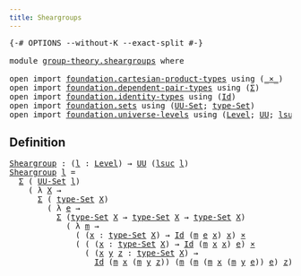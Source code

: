 ```yaml
---
title: Sheargroups
---
```


<pre class="Agda"><a id="37" class="Symbol">{-#</a> <a id="41" class="Keyword">OPTIONS</a> <a id="49" class="Pragma">--without-K</a> <a id="61" class="Pragma">--exact-split</a> <a id="75" class="Symbol">#-}</a>

<a id="80" class="Keyword">module</a> <a id="87" href="group-theory.sheargroups.html" class="Module">group-theory.sheargroups</a> <a id="112" class="Keyword">where</a>

<a id="119" class="Keyword">open</a> <a id="124" class="Keyword">import</a> <a id="131" href="foundation.cartesian-product-types.html" class="Module">foundation.cartesian-product-types</a> <a id="166" class="Keyword">using</a> <a id="172" class="Symbol">(</a><a id="173" href="foundation-core.cartesian-product-types.html#590" class="Function Operator">_×_</a><a id="176" class="Symbol">)</a>
<a id="178" class="Keyword">open</a> <a id="183" class="Keyword">import</a> <a id="190" href="foundation.dependent-pair-types.html" class="Module">foundation.dependent-pair-types</a> <a id="222" class="Keyword">using</a> <a id="228" class="Symbol">(</a><a id="229" href="foundation-core.dependent-pair-types.html#515" class="Record">Σ</a><a id="230" class="Symbol">)</a>
<a id="232" class="Keyword">open</a> <a id="237" class="Keyword">import</a> <a id="244" href="foundation.identity-types.html" class="Module">foundation.identity-types</a> <a id="270" class="Keyword">using</a> <a id="276" class="Symbol">(</a><a id="277" href="foundation-core.identity-types.html#1767" class="Datatype">Id</a><a id="279" class="Symbol">)</a>
<a id="281" class="Keyword">open</a> <a id="286" class="Keyword">import</a> <a id="293" href="foundation.sets.html" class="Module">foundation.sets</a> <a id="309" class="Keyword">using</a> <a id="315" class="Symbol">(</a><a id="316" href="foundation-core.sets.html#1190" class="Function">UU-Set</a><a id="322" class="Symbol">;</a> <a id="324" href="foundation-core.sets.html#1304" class="Function">type-Set</a><a id="332" class="Symbol">)</a>
<a id="334" class="Keyword">open</a> <a id="339" class="Keyword">import</a> <a id="346" href="foundation.universe-levels.html" class="Module">foundation.universe-levels</a> <a id="373" class="Keyword">using</a> <a id="379" class="Symbol">(</a><a id="380" href="Agda.Primitive.html#597" class="Postulate">Level</a><a id="385" class="Symbol">;</a> <a id="387" href="foundation-core.universe-levels.html#235" class="Primitive">UU</a><a id="389" class="Symbol">;</a> <a id="391" href="Agda.Primitive.html#780" class="Primitive">lsuc</a><a id="395" class="Symbol">)</a>
</pre>
## Definition

<pre class="Agda"><a id="Sheargroup"></a><a id="425" href="group-theory.sheargroups.html#425" class="Function">Sheargroup</a> <a id="436" class="Symbol">:</a> <a id="438" class="Symbol">(</a><a id="439" href="group-theory.sheargroups.html#439" class="Bound">l</a> <a id="441" class="Symbol">:</a> <a id="443" href="Agda.Primitive.html#597" class="Postulate">Level</a><a id="448" class="Symbol">)</a> <a id="450" class="Symbol">→</a> <a id="452" href="foundation-core.universe-levels.html#235" class="Primitive">UU</a> <a id="455" class="Symbol">(</a><a id="456" href="Agda.Primitive.html#780" class="Primitive">lsuc</a> <a id="461" href="group-theory.sheargroups.html#439" class="Bound">l</a><a id="462" class="Symbol">)</a>
<a id="464" href="group-theory.sheargroups.html#425" class="Function">Sheargroup</a> <a id="475" href="group-theory.sheargroups.html#475" class="Bound">l</a> <a id="477" class="Symbol">=</a>
  <a id="481" href="foundation-core.dependent-pair-types.html#515" class="Record">Σ</a> <a id="483" class="Symbol">(</a> <a id="485" href="foundation-core.sets.html#1190" class="Function">UU-Set</a> <a id="492" href="group-theory.sheargroups.html#475" class="Bound">l</a><a id="493" class="Symbol">)</a>
    <a id="499" class="Symbol">(</a> <a id="501" class="Symbol">λ</a> <a id="503" href="group-theory.sheargroups.html#503" class="Bound">X</a> <a id="505" class="Symbol">→</a>
      <a id="513" href="foundation-core.dependent-pair-types.html#515" class="Record">Σ</a> <a id="515" class="Symbol">(</a> <a id="517" href="foundation-core.sets.html#1304" class="Function">type-Set</a> <a id="526" href="group-theory.sheargroups.html#503" class="Bound">X</a><a id="527" class="Symbol">)</a>
        <a id="537" class="Symbol">(</a> <a id="539" class="Symbol">λ</a> <a id="541" href="group-theory.sheargroups.html#541" class="Bound">e</a> <a id="543" class="Symbol">→</a>
          <a id="555" href="foundation-core.dependent-pair-types.html#515" class="Record">Σ</a> <a id="557" class="Symbol">(</a><a id="558" href="foundation-core.sets.html#1304" class="Function">type-Set</a> <a id="567" href="group-theory.sheargroups.html#503" class="Bound">X</a> <a id="569" class="Symbol">→</a> <a id="571" href="foundation-core.sets.html#1304" class="Function">type-Set</a> <a id="580" href="group-theory.sheargroups.html#503" class="Bound">X</a> <a id="582" class="Symbol">→</a> <a id="584" href="foundation-core.sets.html#1304" class="Function">type-Set</a> <a id="593" href="group-theory.sheargroups.html#503" class="Bound">X</a><a id="594" class="Symbol">)</a>
            <a id="608" class="Symbol">(</a> <a id="610" class="Symbol">λ</a> <a id="612" href="group-theory.sheargroups.html#612" class="Bound">m</a> <a id="614" class="Symbol">→</a>
              <a id="630" class="Symbol">(</a> <a id="632" class="Symbol">(</a><a id="633" href="group-theory.sheargroups.html#633" class="Bound">x</a> <a id="635" class="Symbol">:</a> <a id="637" href="foundation-core.sets.html#1304" class="Function">type-Set</a> <a id="646" href="group-theory.sheargroups.html#503" class="Bound">X</a><a id="647" class="Symbol">)</a> <a id="649" class="Symbol">→</a> <a id="651" href="foundation-core.identity-types.html#1767" class="Datatype">Id</a> <a id="654" class="Symbol">(</a><a id="655" href="group-theory.sheargroups.html#612" class="Bound">m</a> <a id="657" href="group-theory.sheargroups.html#541" class="Bound">e</a> <a id="659" href="group-theory.sheargroups.html#633" class="Bound">x</a><a id="660" class="Symbol">)</a> <a id="662" href="group-theory.sheargroups.html#633" class="Bound">x</a><a id="663" class="Symbol">)</a> <a id="665" href="foundation-core.cartesian-product-types.html#590" class="Function Operator">×</a>
              <a id="681" class="Symbol">(</a> <a id="683" class="Symbol">(</a> <a id="685" class="Symbol">(</a><a id="686" href="group-theory.sheargroups.html#686" class="Bound">x</a> <a id="688" class="Symbol">:</a> <a id="690" href="foundation-core.sets.html#1304" class="Function">type-Set</a> <a id="699" href="group-theory.sheargroups.html#503" class="Bound">X</a><a id="700" class="Symbol">)</a> <a id="702" class="Symbol">→</a> <a id="704" href="foundation-core.identity-types.html#1767" class="Datatype">Id</a> <a id="707" class="Symbol">(</a><a id="708" href="group-theory.sheargroups.html#612" class="Bound">m</a> <a id="710" href="group-theory.sheargroups.html#686" class="Bound">x</a> <a id="712" href="group-theory.sheargroups.html#686" class="Bound">x</a><a id="713" class="Symbol">)</a> <a id="715" href="group-theory.sheargroups.html#541" class="Bound">e</a><a id="716" class="Symbol">)</a> <a id="718" href="foundation-core.cartesian-product-types.html#590" class="Function Operator">×</a>
                <a id="736" class="Symbol">(</a> <a id="738" class="Symbol">(</a><a id="739" href="group-theory.sheargroups.html#739" class="Bound">x</a> <a id="741" href="group-theory.sheargroups.html#741" class="Bound">y</a> <a id="743" href="group-theory.sheargroups.html#743" class="Bound">z</a> <a id="745" class="Symbol">:</a> <a id="747" href="foundation-core.sets.html#1304" class="Function">type-Set</a> <a id="756" href="group-theory.sheargroups.html#503" class="Bound">X</a><a id="757" class="Symbol">)</a> <a id="759" class="Symbol">→</a>
                  <a id="779" href="foundation-core.identity-types.html#1767" class="Datatype">Id</a> <a id="782" class="Symbol">(</a><a id="783" href="group-theory.sheargroups.html#612" class="Bound">m</a> <a id="785" href="group-theory.sheargroups.html#739" class="Bound">x</a> <a id="787" class="Symbol">(</a><a id="788" href="group-theory.sheargroups.html#612" class="Bound">m</a> <a id="790" href="group-theory.sheargroups.html#741" class="Bound">y</a> <a id="792" href="group-theory.sheargroups.html#743" class="Bound">z</a><a id="793" class="Symbol">))</a> <a id="796" class="Symbol">(</a><a id="797" href="group-theory.sheargroups.html#612" class="Bound">m</a> <a id="799" class="Symbol">(</a><a id="800" href="group-theory.sheargroups.html#612" class="Bound">m</a> <a id="802" class="Symbol">(</a><a id="803" href="group-theory.sheargroups.html#612" class="Bound">m</a> <a id="805" href="group-theory.sheargroups.html#739" class="Bound">x</a> <a id="807" class="Symbol">(</a><a id="808" href="group-theory.sheargroups.html#612" class="Bound">m</a> <a id="810" href="group-theory.sheargroups.html#741" class="Bound">y</a> <a id="812" href="group-theory.sheargroups.html#541" class="Bound">e</a><a id="813" class="Symbol">))</a> <a id="816" href="group-theory.sheargroups.html#541" class="Bound">e</a><a id="817" class="Symbol">)</a> <a id="819" href="group-theory.sheargroups.html#743" class="Bound">z</a><a id="820" class="Symbol">))))))</a>

</pre>
